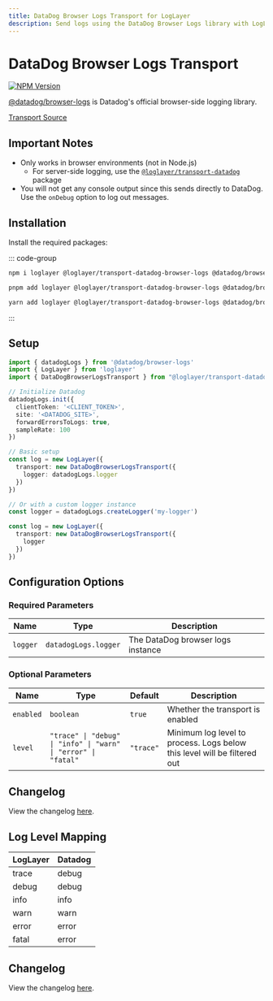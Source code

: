 ```yaml
---
title: DataDog Browser Logs Transport for LogLayer
description: Send logs using the DataDog Browser Logs library with LogLayer
---
```


# DataDog Browser Logs Transport <Badge type="warning" text="Browser" />

[![NPM Version](https://img.shields.io/npm/v/%40loglayer%2Ftransport-datadog-browser-logs)](https://www.npmjs.com/package/@loglayer/transport-datadog-browser-logs)

[@datadog/browser-logs](https://docs.datadoghq.com/logs/log_collection/javascript/) is Datadog's official browser-side logging library.

[Transport Source](https://github.com/loglayer/loglayer/tree/master/packages/transports/datadog-browser-logs)

## Important Notes

- Only works in browser environments (not in Node.js)
  * For server-side logging, use the [`@loglayer/transport-datadog`](/transports/datadog.html) package
- You will not get any console output since this sends directly to DataDog. Use the `onDebug` option to log out messages.

## Installation

Install the required packages:

::: code-group

```sh [npm]
npm i loglayer @loglayer/transport-datadog-browser-logs @datadog/browser-logs
```

```sh [pnpm]
pnpm add loglayer @loglayer/transport-datadog-browser-logs @datadog/browser-logs
```

```sh [yarn]
yarn add loglayer @loglayer/transport-datadog-browser-logs @datadog/browser-logs
```

:::

## Setup

```typescript
import { datadogLogs } from '@datadog/browser-logs'
import { LogLayer } from 'loglayer'
import { DataDogBrowserLogsTransport } from "@loglayer/transport-datadog-browser-logs"

// Initialize Datadog
datadogLogs.init({
  clientToken: '<CLIENT_TOKEN>',
  site: '<DATADOG_SITE>',
  forwardErrorsToLogs: true,
  sampleRate: 100
})

// Basic setup
const log = new LogLayer({
  transport: new DataDogBrowserLogsTransport({
    logger: datadogLogs.logger
  })
})

// Or with a custom logger instance
const logger = datadogLogs.createLogger('my-logger')

const log = new LogLayer({
  transport: new DataDogBrowserLogsTransport({
    logger
  })
})
```

## Configuration Options

### Required Parameters

| Name | Type | Description |
|------|------|-------------|
| `logger` | `datadogLogs.logger` | The DataDog browser logs instance |

### Optional Parameters

| Name | Type | Default | Description |
|------|------|---------|-------------|
| `enabled` | `boolean` | `true` | Whether the transport is enabled |
| `level` | `"trace" \| "debug" \| "info" \| "warn" \| "error" \| "fatal"` | `"trace"` | Minimum log level to process. Logs below this level will be filtered out |

## Changelog

View the changelog [here](./changelogs/datadog-browser-logs-changelog.md).

## Log Level Mapping

| LogLayer | Datadog |
|----------|---------|
| trace    | debug   |
| debug    | debug   |
| info     | info    |
| warn     | warn    |
| error    | error   |
| fatal    | error   |

## Changelog

View the changelog [here](./changelogs/datadog-browser-logs-changelog.md).